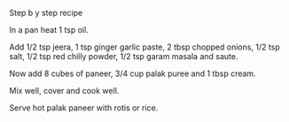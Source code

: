 Step b y step recipe

In a pan heat 1 tsp oil.

Add 1/2 tsp jeera, 1 tsp ginger garlic paste, 2 tbsp chopped onions, 1/2 tsp salt, 1/2 tsp red chilly powder, 1/2 tsp garam masala and saute.

Now add 8 cubes of paneer, 3/4 cup palak puree and 1 tbsp cream.

Mix well, cover and cook well.

Serve hot palak paneer with rotis or rice.